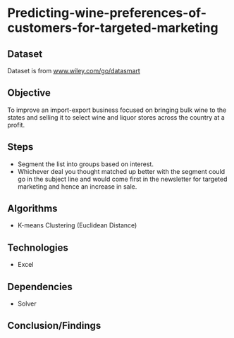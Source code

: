 # Predicting-wine-preferences-of-customers-for-targeted-marketing

## Dataset
Dataset is from www.wiley.com/go/datasmart

## Objective 
To improve an import-export business focused on bringing bulk wine to the states and selling it to select wine and liquor stores across the country at a profit.

## Steps
- Segment the list into groups based on interest. 
- Whichever deal you thought matched up better with the segment could go in the subject line and would come first in the newsletter for targeted marketing and hence an increase in sale.

## Algorithms 
- K-means Clustering (Euclidean Distance)

## Technologies 
- Excel

## Dependencies
- Solver

## Conclusion/Findings



